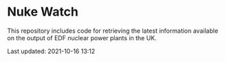 # Nuke Watch

This repository includes code for retrieving the latest information available on the output of EDF nuclear power plants in the UK.

Last updated: 2021-10-16 13:12
